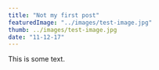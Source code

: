 ```yaml
---
title: "Not my first post"
featuredImage: "../images/test-image.jpg"
thumb: ../images/test-image.jpg
date: "11-12-17"
---
```


This is some text.

